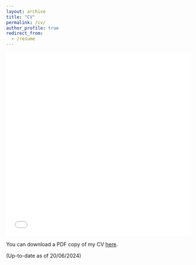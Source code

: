 ```yaml
---
layout: archive
title: "CV"
permalink: /cv/
author_profile: true
redirect_from:
  - /resume
---
```


<iframe src="/files/pdf/CV_Akem.pdf" width="100%" height="500" frameborder="no" border="0" marginwidth="0" marginheight="0"></iframe>

You can download a PDF copy of my CV [here](/files/pdf/CV_Akem.pdf).

(Up-to-date as of 20/06/2024)
